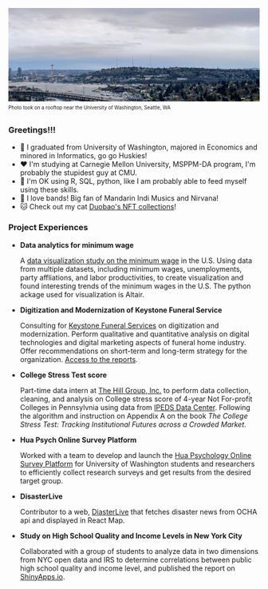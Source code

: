 ![alt text](https://github.com/Nellyan4/Nellyan4/blob/master/ProfilePic.jpeg)
<sub><sup>Photo took on a rooftop near the University of Washington, Seattle, WA</sup></sub>


### Greetings!!!

- 💜 I graduated from University of Washington, majored in Economics and minored in Informatics, go go Huskies!
- ❤ I'm studying at Carnegie Mellon University, MSPPM-DA program, I'm probably the stupidest guy at CMU.
- 🤔 I'm OK using R, SQL, python, like I am probably able to feed myself using these skills.
- 🎸 I love bands! Big fan of Mandarin Indi Musics and Nirvana!
- 🐱 Check out my cat [Duobao's NFT collections](https://opensea.io/collection/duobao)!


### Project Experiences

- **Data analytics for minimum wage**
 
  A [data visualization study on the minimum wage](https://github.com/Nellyan4/minimum_wage_study) in the U.S. Using data from multiple datasets, including minimum wages, unemployments, party affliations, and labor productivities, to create visualization and found interesting trends of the minimum wages in the U.S. The python ackage used for visualization is Altair.

- **Digitization and Modernization of Keystone Funeral Service**

  Consulting for [Keystone Funeral Services](https://keystonefuneralservice.com/) on digitization and modernization. Perform qualitative and quantitative analysis on digital technologies and digital marketing aspects of funeral home industry. Offer recommendations on short-term and long-term strategy for the organization. [Access to the reports](https://github.com/Nellyan4/Keystone_consulting_reports).

- **College Stress Test score**
  
  Part-time data intern at [The Hill Group, Inc.](https://hillgroupinc.com/) to perform data collection, cleaning, and analysis on College stress score of 4-year Not For-profit Colleges in Pennsylvnia using data from [IPEDS Data Center](https://nces.ed.gov/ipeds/use-the-data). Following the algorithm and instruction on Appendix A on the book *The College Stress Test: Tracking Institutional Futures across a Crowded Market*.

- **Hua Psych Online Survey Platform**

  Worked with a team to develop and launch the [Hua Psychology Online Survey Platform](https://hua-psych-survey-platform.web.app/) for University of Washington students and researchers to efficiently collect research surveys and get results from the desired target group.

- **DisasterLive**  

  Contributor to a web, [DiasterLive](https://disaster-live-d36d1.web.app/) that fetches disaster news from OCHA api and displayed in React Map.  

- **Study on High School Quality and Income Levels in New York City**  

  Collaborated with a group of students to analyze data in two dimensions from NYC open data and IRS to determine correlations between public high school quality and income level, and published the report on [ShinyApps.io](https://nelsony415.shinyapps.io/NYC_education_income_analysis/).
  
